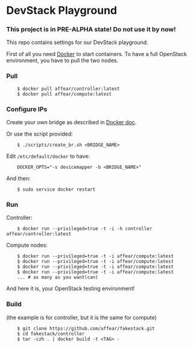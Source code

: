 # DevStack Playground
### This project is in __PRE-ALPHA__ state! Do not use it by now!

This repo contains settings for our DevStack playground.

First of all you need [Docker](https://www.docker.com/) to start containers. 
To have a full OpenStack environment, you have to pull the two nodes.  

### Pull

```
	$ docker pull affear/controller:latest
	$ docker pull affear/compute:latest
```

### Configure IPs
Create your own bridge as described in [Docker doc](https://docs.docker.com/articles/networking/#building-your-own-bridge).

Or use the script provided:

```
	$ ./scripts/create_br.sh <BRIDGE_NAME>
```

Edit `/etc/default/docker` to have:

```
	DOCKER_OPTS="-s devicemapper -b <BRIDGE_NAME>"
```

And then:

```
	$ sudo service docker restart
```

### Run
Controller:

```
	$ docker run --privileged=true -t -i -h controller affear/controller:latest
```

Compute nodes:

```
	$ docker run --privileged=true -t -i affear/compute:latest
	$ docker run --privileged=true -t -i affear/compute:latest
	$ docker run --privileged=true -t -i affear/compute:latest
	$ docker run --privileged=true -t -i affear/compute:latest
	... # as many as you want(can)
```

And here it is, your OpenStack testing environment!

### Build
(the example is for controller, but it is the same for compute)

```
	$ git clone https://github.com/affear/fakestack.git
	$ cd fakestack/controller
	$ tar -czh . | docker build -t <TAG> -
```